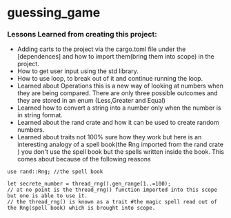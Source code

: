 
# guessing_game


### Lessons Learned from creating this project:

- Adding carts to the project via the cargo.toml file under the [dependences] and how to import them(bring them into scope) in the project.
- How to get user input using the std library.
- How to use loop, to break out of it and continue running the loop.
- Learned about Operations this is a new way of looking at numbers when they are being compared. There are only three possible outcomes and they are stored in an enum (Less,Greater and Equal)
- Learned how to convert a string into a number only when the number is in string format.
- Learned about the rand crate and how it can be used to create random numbers.
- Learned about traits not 100% sure how they work but here is an interesting analogy of a spell book(the Rng imported from the rand crate ) you don't use
  the spell book but the spells written inside the book. This comes about because of the following reasons
```
use rand::Rng; //the spell book

let secrete_number = thread_rng().gen_range(1..=100);
// at no point is the thread_rng() function imported into this scope but one is able to use it.
// the thread_rng() is known as a trait #the magic spell read out of the Rng(spell book) which is brought into scope.
```

